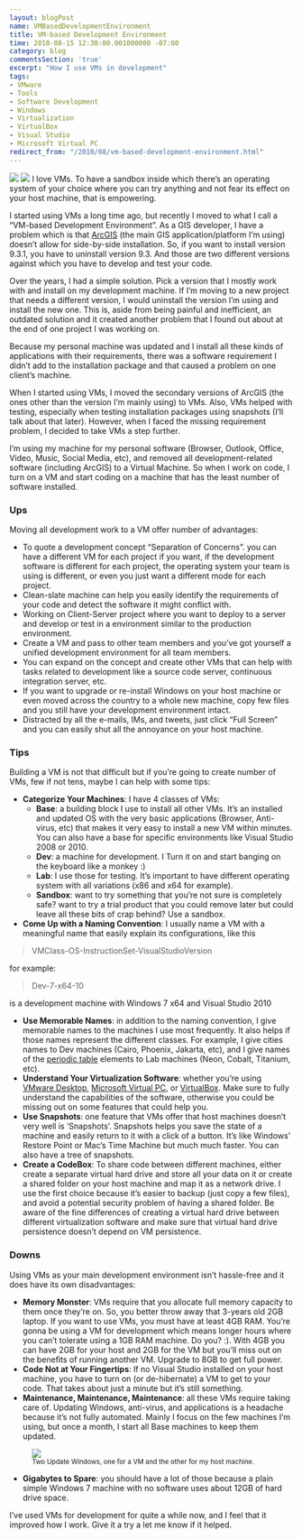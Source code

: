 ```yaml
---
layout: blogPost
name: VMBasedDevelopmentEnvironment
title: VM-based Development Environment
time: 2010-08-15 12:30:00.001000000 -07:00
category: blog
commentsSection: 'true'
excerpt: "How I use VMs in development"
tags:
- VMware
- Tools
- Software Development
- Windows
- Virtualization
- VirtualBox
- Visual Studio
- Microsoft Virtual PC
redirect_from: "/2010/08/vm-based-development-environment.html"
---
```

<img class="imageOnRight" src="{{ site.imgFolder_blog }}{{ page.name }}/VirtualBox.png">
<img class="imageOnRight" src="{{ site.imgFolder_blog }}{{ page.name }}/VMware.png">
I love VMs. To have a sandbox inside which there’s an operating system of your choice where you can try anything and not fear its effect on your host machine, that is empowering.

I started using VMs a long time ago, but recently I moved to what I call a “VM-based Development Environment”. As a GIS developer, I have a problem which is that [ArcGIS](http://www.esri.com/products/index.html#desktop_gis_panel) (the main GIS application/platform I’m using) doesn’t allow for side-by-side installation. So, if you want to install version 9.3.1, you have to uninstall version 9.3. And those are two different versions against which you have to develop and test your code.

Over the years, I had a simple solution. Pick a version that I mostly work with and install on my development machine. If I’m moving to a new project that needs a different version, I would uninstall the version I’m using and install the new one. This is, aside from being painful and inefficient, an outdated solution and it created another problem that I found out about at the end of one project I was working on.

Because my personal machine was updated and I install all these kinds of applications with their requirements, there was a software requirement I didn’t add to the installation package and that caused a problem on one client’s machine.

When I started using VMs, I moved the secondary versions of ArcGIS (the ones other than the version I’m mainly using) to VMs. Also, VMs helped with testing, especially when testing installation packages using snapshots (I’ll talk about that later). However, when I faced the missing requirement problem, I decided to take VMs a step further.

I’m using my machine for my personal software (Browser, Outlook, Office, Video, Music, Social Media, etc), and removed all development-related software (including ArcGIS) to a Virtual Machine. So when I work on code, I turn on a VM and start coding on a machine that has the least number of software installed.

### Ups

Moving all development work to a VM offer number of advantages:

- To quote a development concept “Separation of Concerns”. you can have a different VM for each project if you want, if the development software is different for each project, the operating system your team is using is different, or even you just want a different mode for each project.  
- Clean-slate machine can help you easily identify the requirements of your code and detect the software it might conflict with.
- Working on Client-Server project where you want to deploy to a server and develop or test in a environment similar to the production environment.
- Create a VM and pass to other team members and you’ve got yourself a unified development environment for all team members.
- You can expand on the concept and create other VMs that can help with tasks related to development like a source code server, continuous integration server, etc.
- If you want to upgrade or re-install Windows on your host machine or even moved across the country to a whole new machine, copy few files and you still have your development environment intact.
- Distracted by all the e-mails, IMs, and tweets, just click “Full Screen” and you can easily shut all the annoyance on your host machine.

### Tips

Building a VM is not that difficult but if you’re going to create number of VMs, few if not tens, maybe I can help with some tips:

- **Categorize Your Machines**: I have 4 classes of VMs:
    - **Base**: a building block I use to install all other VMs. It’s an installed and updated OS with the very basic applications (Browser, Anti-virus, etc) that makes it very easy to install a new VM within minutes. You can also have a base for specific environments like Visual Studio 2008 or 2010.
    - **Dev**: a machine for development. I Turn it on and start banging on the keyboard like a monkey :)
    - **Lab**: I use those for testing. It’s important to have different operating system with all variations (x86 and x64 for example).
    - **Sandbox**: want to try something that you’re not sure is completely safe? want to try a trial product that you could remove later but could leave all these bits of crap behind? Use a sandbox.
- **Come Up with a Naming Convention**: I usually name a VM with a meaningful name that easily explain its configurations, like this

> VMClass-OS-InstructionSet-VisualStudioVersion

for example:

> Dev-7-x64-10

is a development machine with Windows 7 x64 and Visual Studio 2010

- **Use Memorable Names**: in addition to the naming convention, I give memorable names to the machines I use most frequently. It also helps if those names represent the different classes. For example, I give cities names to Dev machines (Cairo, Phoenix, Jakarta, etc), and I give names of the [periodic table](http://en.wikipedia.org/wiki/Periodic_table) elements to Lab machines (Neon, Cobalt, Titanium, etc).
- **Understand Your Virtualization Software**: whether you’re using [VMware Desktop](http://www.vmware.com/), [Microsoft Virtual PC](http://www.microsoft.com/windows/virtual-pc/), or [VirtualBox](http://www.virtualbox.org/). Make sure to fully understand the capabilities of the software, otherwise you could be missing out on some features that could help you.
- **Use Snapshots**: one feature that VMs offer that host machines doesn’t very well is ‘Snapshots’. Snapshots helps you save the state of a machine and easily return to it with a click of a button. It’s like Windows’ Restore Point or Mac’s Time Machine but much much faster. You can also have a tree of snapshots.
- **Create a CodeBox**: To share code between different machines, either create a separate virtual hard drive and store all your data on it or create a shared folder on your host machine and map it as a network drive. I use the first choice because it’s easier to backup (just copy a few files), and avoid a potential security problem of having a shared folder. Be aware of the fine differences of creating a virtual hard drive between different virtualization software and make sure that virtual hard drive persistence doesn’t depend on VM persistence.

### Downs

Using VMs as your main development environment isn’t hassle-free and it does have its own disadvantages:

- **Memory Monster**: VMs require that you allocate full memory capacity to them once they’re on. So, you better throw away that 3-years old 2GB laptop. If you want to use VMs, you must have at least 4GB RAM. You’re gonna be using a VM for development which means longer hours where you can’t tolerate using a 1GB RAM machine. Do you? :). With 4GB you can have 2GB for your host and 2GB for the VM but you’ll miss out on the benefits of running another VM. Upgrade to 8GB to get full power.
- **Code Not at Your Fingertips**: If no Visual Studio installed on your host machine, you have to turn on (or de-hibernate) a VM to get to your code. That takes about just a minute but it’s still something.
- **Maintenance, Maintenance, Maintenance**: all these VMs require taking care of. Updating Windows, anti-virus, and applications is a headache because it’s not fully automated. Mainly I focus on the few machines I’m using, but once a month, I start all Base machines to keep them updated.

<figure class="imageInCenter">
    <a href="{{ site.imgFolder_blog }}{{ page.name }}/TwoUpdateWindowsSmall.png">
        <img class="imageInCenter" src="{{ site.imgFolder_blog }}{{ page.name }}/TwoUpdateWindowsSmall.png">
    </a>
    <figcaption><small>Two Update Windows, one for a VM and the other for my host machine.</small></figcaption>
</figure>

- **Gigabytes to Spare**: you should have a lot of those because a plain simple Windows 7 machine with no software uses about 12GB of hard drive space.

I’ve used VMs for development for quite a while now, and I feel that it improved how I work. Give it a try a let me know if it helped.
